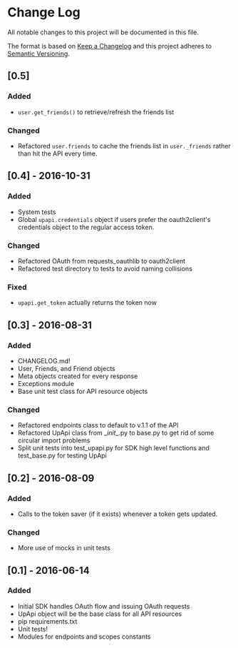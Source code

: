 # Change Log
All notable changes to this project will be documented in this file.

The format is based on [Keep a Changelog](http://keepachangelog.com/) 
and this project adheres to [Semantic Versioning](http://semver.org/).

## [0.5]
### Added
- ```user.get_friends()``` to retrieve/refresh the friends list

### Changed
- Refactored ```user.friends``` to cache the friends list in ```user._friends``` rather than hit the API every time.

## [0.4] - 2016-10-31
### Added
- System tests
- Global ```upapi.credentials``` object if users prefer the oauth2client's credentials object to the regular access token.

### Changed
- Refactored OAuth from requests_oauthlib to oauth2client
- Refactored test directory to tests to avoid naming collisions

### Fixed
- ```upapi.get_token``` actually returns the token now

## [0.3] - 2016-08-31
### Added
- CHANGELOG.md!
- User, Friends, and Friend objects
- Meta objects created for every response
- Exceptions module
- Base unit test class for API resource objects

### Changed
- Refactored endpoints class to default to v.1.1 of the API
- Refactored UpApi class from \__init__.py to base.py to get rid of some circular import problems
- Split unit tests into test_upapi.py for SDK high level functions and test_base.py for testing UpApi


## [0.2] - 2016-08-09
### Added
- Calls to the token saver (if it exists) whenever a token gets updated.

### Changed
- More use of mocks in unit tests

## [0.1] - 2016-06-14
### Added
- Initial SDK handles OAuth flow and issuing OAuth requests
- UpApi object will be the base class for all API resources
- pip requirements.txt
- Unit tests!
- Modules for endpoints and scopes constants
